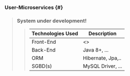  ### User-Microservices {#}
>
> ### System under development!  
>
>>
>> | Technologies Used | Description |
>> | ----------- | ----------- |
>> | Front-End | <<?????>> |
>> | Back-End  | Java 8+, ... |  
>> | ORM       | Hibernate, Jpa,.. |  
>> | SGBD(s)   | MySQL Driver, ... |
